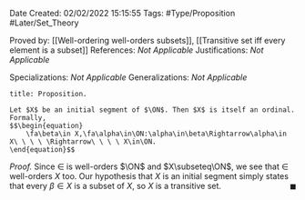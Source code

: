 <div class="topSpace"></div>

Date Created: 02/02/2022 15:15:55
Tags: #Type/Proposition #Later/Set_Theory

Proved by: [[Well-ordering well-orders subsets]], [[Transitive set iff every element is a subset]]
References: <i>Not Applicable</i>
Justifications: <i>Not Applicable</i>

Specializations: <i>Not Applicable</i>
Generalizations: <i>Not Applicable</i>

``` ad-Proposition
title: Proposition.

Let $X$ be an initial segment of $\ON$. Then $X$ is itself an ordinal. Formally,
$$\begin{equation}
    \fa\beta\in X,\fa\alpha\in\ON:\alpha\in\beta\Rightarrow\alpha\in X\ \ \ \ \Rightarrow\ \ \ \ X\in\ON.
\end{equation}$$

```

<i>Proof.</i> Since $\in$ is well-orders $\ON$ and $X\subseteq\ON$, we see that $\in$ well-orders $X$ too. Our hypothesis that $X$ is an initial segment simply states that every $\beta\in X$ is a subset of $X$, so $X$ is a transitive set.<span style="float:right;">$\blacksquare$</span>
